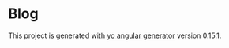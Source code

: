# Blog

This project is generated with [yo angular generator](https://github.com/yeoman/generator-angular)
version 0.15.1.

